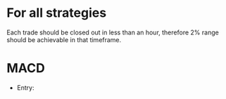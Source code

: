 # For all strategies

Each trade should be closed out in less than an hour, therefore 2% range should be achievable in that timeframe.

# MACD

-   Entry:
